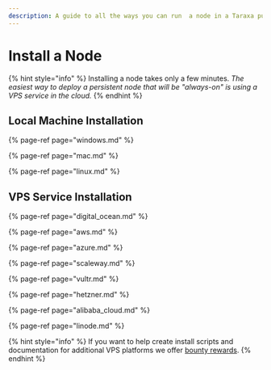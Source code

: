 ```yaml
---
description: A guide to all the ways you can run  a node in a Taraxa public testnet
---
```


# Install a Node

{% hint style="info" %}
Installing a node takes only a few minutes. _The easiest way to deploy a persistent node that will be "always-on" is using a VPS service in the cloud._
{% endhint %}

## Local Machine Installation

{% page-ref page="windows.md" %}

{% page-ref page="mac.md" %}

{% page-ref page="linux.md" %}

## VPS Service Installation

{% page-ref page="digital\_ocean.md" %}

{% page-ref page="aws.md" %}

{% page-ref page="azure.md" %}

{% page-ref page="scaleway.md" %}

{% page-ref page="vultr.md" %}

{% page-ref page="hetzner.md" %}

{% page-ref page="alibaba\_cloud.md" %}

{% page-ref page="linode.md" %}

{% hint style="info" %}
If you want to help create install scripts and documentation for additional VPS platforms we offer [bounty rewards](https://community.taraxa.io/).
{% endhint %}


